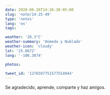```yaml
---
date: 2020-06-26T14:26:38-05:00
slug: 'note/14-25-49'
type: 'notes'
lang: 'es'
tags:

weather: '28.3°C'
weather-summary: 'Húmedo y Nublado'
weather-icon: 'cloudy'
lat: '25.6672'
long: '-100.3074'

photos:

tweet_id: '1276597751577554944'
---
```

Se agradecido, aprende, comparte y haz amigos.  